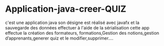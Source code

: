 # Application-java-creer-QUIZ
c'est une application java son désigne est réalisé avec javafx et la sauvegarde des données  effectuer à l'aide de la sérialisation  cette app effectue la création des formateurs, formations,Gestion des notions,gestion d’apprenants,generer quiz et le modifier,supprimer....
